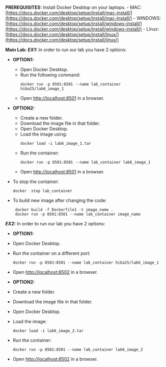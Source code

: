 **PREREQUISITES:**
    Install Docker Desktop on your laptops.
      - MAC:  [https://docs.docker.com/desktop/setup/install/mac-install/](https://docs.docker.com/desktop/setup/install/mac-install/)
      - WINDOWS: [https://docs.docker.com/desktop/setup/install/windows-install/](https://docs.docker.com/desktop/setup/install/windows-install/)
      - Linux: [https://docs.docker.com/desktop/setup/install/linux/](https://docs.docker.com/desktop/setup/install/linux/)


**Main Lab:**
**_EX1:_**
In order to run our lab you have 2 options:
- **OPTION1:**
  - Open Docker Desktop.
  - Run the following command:  
    ```
    docker run -p 8501:8501 --name lab_container hiba25/lab6_image_1
    ```
  - Open [http://localhost:8501](http://localhost:8501) in a browser.

- **OPTION2:**
  - Create a new folder.
  - Download the image file in that folder.
  - Open Docker Desktop.
  - Load the image using:  
    ```
    docker load -i lab6_image_1.tar
    ```
  - Run the container:  
    ```
    docker run -p 8501:8501 --name lab_container lab6_image_1
    ```
  - Open [http://localhost:8501](http://localhost:8501) in a browser.

- To stop the container:
    ```
    docker  stop lab_container

    ```
- To build new image after changing the code:
    ```
     docker build -f Dockerfile1 -t image_name . 
     docker run -p 8501:8501 --name lab_container image_name
    ```

**_EX2:_**
In order to run our lab you have 2 options:
- **OPTION1:**
- Open Docker Desktop.
- Run the container on a different port:
  ```
  docker run -p 8502:8501 --name lab_container hiba25/lab6_image_1
  ```
- Open [http://localhost:8502](http://localhost:8502) in a browser.

- **OPTION2:**
- Create a new folder.
- Download the image file in that folder.
- Open Docker Desktop.
- Load the image:  
  ```
  docker load -i lab6_image_2.tar
  ```
- Run the container:  
  ```
  docker run -p 8502:8501 --name lab_container lab6_image_2
  ```
- Open [http://localhost:8502](http://localhost:8502) in a browser.



